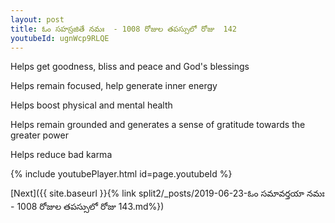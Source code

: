 ```yaml
---
layout: post
title: ఓం సహస్రజితే నమః  - 1008 రోజుల తపస్సులో రోజు  142
youtubeId: ugnWcp9RLQE
---
```

 
 
Helps get goodness, bliss and peace and God's blessings
 
Helps remain focused, help generate inner energy 
 
Helps boost physical and mental health 
 
Helps remain grounded and generates a sense of gratitude towards the greater power 
 
Helps reduce bad karma
 
 
 
 


{% include youtubePlayer.html id=page.youtubeId %}
 
[Next]({{ site.baseurl }}{% link  split2/_posts/2019-06-23-ఓం సమావర్తయా నమః  - 1008 రోజుల తపస్సులో రోజు  143.md%})
 
